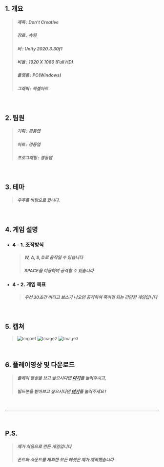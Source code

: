 ## 1. 개요
  >##### 제목 : Don't Creative
  >##### 장르 : 슈팅 
  >##### 버 : Unity 2020.3.30f1
  >##### 비율 : 1920 X 1080 (Full HD)
  >##### 플랫폼 : PC(Windows)
  >##### 그래픽 : 픽셀아트  

<br/>

## 2. 팀원 
  >##### 기획 : 경동엽
  >##### 아트 : 경동엽 
  >##### 프로그래밍 : 경동엽 

<br/>

## 3. 테마 
  >##### 우주를 바탕으로 합니다.

<br/>

## 4. 게임 설명 
  + ### 4 - 1. 조작방식
    >##### W, A, S, D로 움직일 수 있습니다
    >##### SPACE을 이용하여 공격할 수 있습니다
  + ### 4 - 2. 게임 목표
    >##### 우선 30초간 버티고 보스가 나오면 공격하여 죽이면 되는 간단한 게임입니다 

<br/>

## 5. 캡쳐
  >![Imgae1](https://user-images.githubusercontent.com/100222624/176907501-986b89c5-0f28-43e5-a7f0-90e41e58accb.png)
  >![Image2](https://user-images.githubusercontent.com/100222624/176907506-e6e8f61f-f531-4965-95a0-c5e9f3757227.PNG)
  >![Image3](https://user-images.githubusercontent.com/100222624/176907508-d037b4fe-dfd7-4723-aeef-6325b2f9baae.png)

<br/>

## 6. 플레이영상 및 다운로드
  >##### 플레이 영상을 보고 싶으시다면 [여기](https://www.youtube.com/watch?v=ZNe-Jy6B-IE, "제 유튜브에 올라가있는 영상으로 이동 됩니다")를 눌러주시고, 
  >##### 빌드본을 받아보고 싶으시다면 [여기](https://drive.google.com/file/d/1x5BhMyVzEhXigSTCYcr2fSTHFsBsiC_J/view?usp=sharing, "다운 할 수 있는 구글 드라이브로 이동됩니다")를 눌러주세요 !

<br/>

---

<br/>

## P.S.
  >##### 제가 처음으로 만든 게임입니다 
  >##### 폰트와 사운드를 제외한 모든 에셋은 제가 제작했습니다

